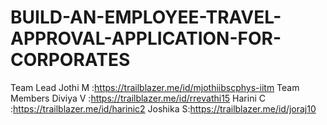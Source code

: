 # BUILD-AN-EMPLOYEE-TRAVEL-APPROVAL-APPLICATION-FOR-CORPORATES
Team Lead
Jothi M  :https://trailblazer.me/id/mjothiibscphys-iitm
Team Members
Diviya V :https://trailblazer.me/id/rrevathi15
Harini C :https://trailblazer.me/id/harinic2
Joshika S:https://trailblazer.me/id/joraj10
